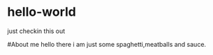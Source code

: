 # hello-world
just checkin this out

#About me
hello there i am just 
some spaghetti,meatballs
and sauce.
